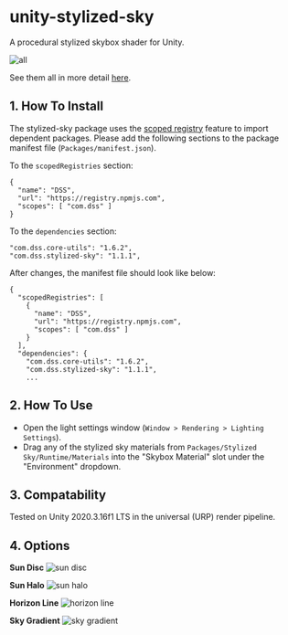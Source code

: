 # unity-stylized-sky

A procedural stylized skybox shader for Unity.

![all](https://imgur.com/XEnwY1X.png)

See them all in more detail [here](https://imgur.com/a/aB5B7Zz).

## 1. How To Install

The stylized-sky package uses the [scoped registry](https://docs.unity3d.com/Manual/upm-scoped.html) feature to import
dependent packages. Please add the following sections to the package manifest
file (`Packages/manifest.json`).

To the `scopedRegistries` section:

```
{
  "name": "DSS",
  "url": "https://registry.npmjs.com",
  "scopes": [ "com.dss" ]
}
```

To the `dependencies` section:

```
"com.dss.core-utils": "1.6.2",
"com.dss.stylized-sky": "1.1.1",
```

After changes, the manifest file should look like below:

```
{
  "scopedRegistries": [
    {
      "name": "DSS",
      "url": "https://registry.npmjs.com",
      "scopes": [ "com.dss" ]
    }
  ],
  "dependencies": {
    "com.dss.core-utils": "1.6.2",
    "com.dss.stylized-sky": "1.1.1",
    ...
```

## 2. How To Use

- Open the light settings window (`Window > Rendering > Lighting Settings`).
- Drag any of the stylized sky materials from `Packages/Stylized Sky/Runtime/Materials` into the "Skybox Material" slot under the "Environment" dropdown.

## 3. Compatability

Tested on Unity 2020.3.16f1 LTS in the universal (URP) render pipeline.

## 4. Options

**Sun Disc**
![sun disc](https://imgur.com/ypSPybi.png)

**Sun Halo**
![sun halo](https://imgur.com/fEhTnFO.png)

**Horizon Line**
![horizon line](https://imgur.com/bdgcKMG.png)

**Sky Gradient**
![sky gradient](https://imgur.com/O9nVMrW.png)
